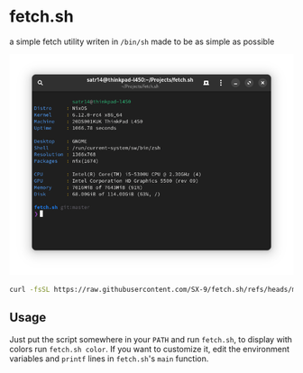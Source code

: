 # fetch.sh
a simple fetch utility
writen in `/bin/sh` made to be as simple as possible

![image](ss.png)

```sh
curl -fsSL https://raw.githubusercontent.com/SX-9/fetch.sh/refs/heads/master/fetch.sh | sh -s -- color
```

## Usage
Just put the script somewhere in your `PATH` and run `fetch.sh`, to display with colors run `fetch.sh color`.
If you want to customize it, edit the environment variables and `printf` lines in `fetch.sh`'s `main` function.
